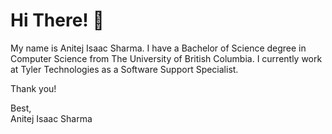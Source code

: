 # Hi There! 👋

My name is Anitej Isaac Sharma. I have a Bachelor of Science degree in Computer Science from The University of British Columbia. I currently work at Tyler Technologies as a Software Support Specialist.

Thank you!

Best,\
Anitej Isaac Sharma